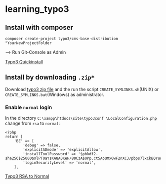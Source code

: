 # learning_typo3

## Install with composer

`composer create-project typo3/cms-base-distribution "YourNewProjectFolder`

--> Run Git-Console as Admin

[Typo3 Quickinstall](https://docs.typo3.org/typo3cms/InstallationGuide/QuickInstall/Composer/Index.html)

## Install by downloading `.zip*`

Download [typo3 zip file](https://typo3.org/download/) and the run the script `CREATE_SYMLINKS.sh`(UNIX) or `CREATE_SYMLINKS.bat`(Windows) as administrator.

### Enable `normal` login

In the directory `C:\xampp\htdocs\site\typo3conf \LocalConfiguration.php` change from `rsa` to `normal`:

```
<?php
return [
    'BE' => [
        'debug' => false,
        'explicitADmode' => 'explicitAllow',
        'installToolPassword' => '$pbkdf2-sha256$25000$XlPT0aYsKA8A0KeH/80CzA$0Pp.ct5AoQMxOwF2nXCJ/pbps7lxCkBQYudoP4s1vtg',
        'loginSecurityLevel' => 'normal',
    ],
```
[Typo3 RSA to Normal](https://www.pagemachine.de/blog/tutorial-update-typo3-8-7-als-testsystem-unter-windows-installieren/)
